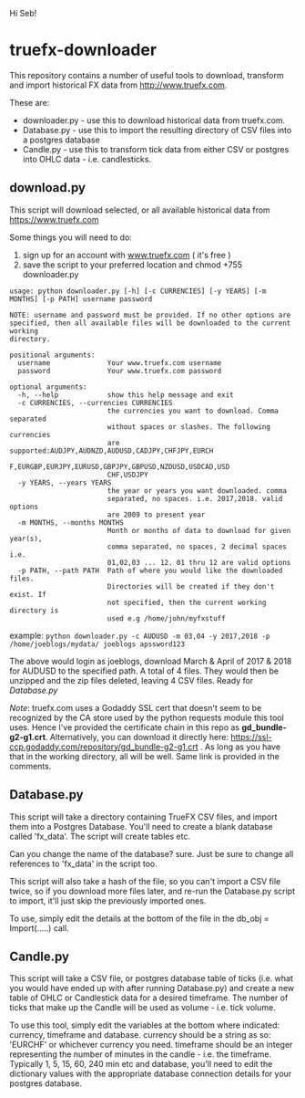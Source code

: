 Hi Seb!

# truefx-downloader
This repository contains a number of useful tools to download, transform and import historical FX data from http://www.truefx.com.

These are: 
* downloader.py - use this to download historical data from truefx.com.
* Database.py - use this to import the resulting directory of CSV files into a postgres database
* Candle.py - use this to transform tick data from either CSV or postgres into OHLC data - i.e. candlesticks.

 

## download.py

This script will download selected, or all available historical data from https://www.truefx.com

Some things you will need to do:
1. sign up for an account with www.truefx.com ( it's free )
2. save the script to your preferred location and chmod +755 downloader.py

```
usage: python downloader.py [-h] [-c CURRENCIES] [-y YEARS] [-m MONTHS] [-p PATH] username password

NOTE: username and password must be provided. If no other options are
specified, then all available files will be downloaded to the current working
directory.

positional arguments:
  username              Your www.truefx.com username
  password              Your www.truefx.com password

optional arguments:
  -h, --help            show this help message and exit
  -c CURRENCIES, --currencies CURRENCIES
                        the currencies you want to download. Comma separated
                        without spaces or slashes. The following currencies
                        are supported:AUDJPY,AUDNZD,AUDUSD,CADJPY,CHFJPY,EURCH
                        F,EURGBP,EURJPY,EURUSD,GBPJPY,GBPUSD,NZDUSD,USDCAD,USD
                        CHF,USDJPY
  -y YEARS, --years YEARS
                        the year or years you want downloaded. comma
                        separated, no spaces. i.e. 2017,2018. valid options
                        are 2009 to present year
  -m MONTHS, --months MONTHS
                        Month or months of data to download for given year(s),
                        comma separated, no spaces, 2 decimal spaces i.e.
                        01,02,03 ... 12. 01 thru 12 are valid options
  -p PATH, --path PATH  Path of where you would like the downloaded files.
                        Directories will be created if they don't exist. If
                        not specified, then the current working directory is
                        used e.g /home/john/myfxstuff
   ``` 

example:
`python downloader.py -c AUDUSD -m 03,04 -y 2017,2018 -p /home/joeblogs/mydata/ joeblogs apssword123`

The above would login as joeblogs, download March & April of 2017 & 2018 for AUDUSD to the specified path.
A total of 4 files. They would then be unzipped and the zip files deleted, leaving 4 CSV files. Ready for _Database.py_

_*Note*_: truefx.com uses a Godaddy SSL cert that doesn't seem to be recognized by the CA store used by the python requests
module this tool uses. Hence I've provided the certificate chain in this repo as **gd_bundle-g2-g1.crt**. Alternatively, you can download it directly here:
<https://ssl-ccp.godaddy.com/repository/gd_bundle-g2-g1.crt> . As long as you have that in the working directory, all will be well. Same link is provided in the comments.


## Database.py
This script will take a directory containing TrueFX CSV files, and import them into a Postgres Database.
You'll need to create a blank database called 'fx_data'. The script will create tables etc.

Can you change the name of the database? sure. Just be sure to change all references to 'fx_data' in the script too.

This script will also take a hash of the file, so you can't import a CSV file twice, so if you download more files later, and re-run
the Database.py script to import, it'll just skip the previously imported ones. 

To use, simply edit the details at the bottom of the file in the db_obj = Import(.....) call.

## Candle.py

This script will take a CSV file, or postgres database table of ticks (i.e. what you would have ended up with after running Database.py)
and create a new table of OHLC or Candlestick data for a desired timeframe. The number of ticks that make up the Candle will be used as volume - i.e. tick volume.

To use this tool, simply edit the variables at the bottom where indicated: currency, timeframe and database.
currency should be a string as so: 'EURCHF' or whichever currency you need. timeframe should be an integer representing the number of minutes in the candle - i.e. the timeframe.
Typically 1, 5, 15, 60, 240 min etc and database, you'll need to edit the dictionary values with the appropriate database connection details for your postgres database.


